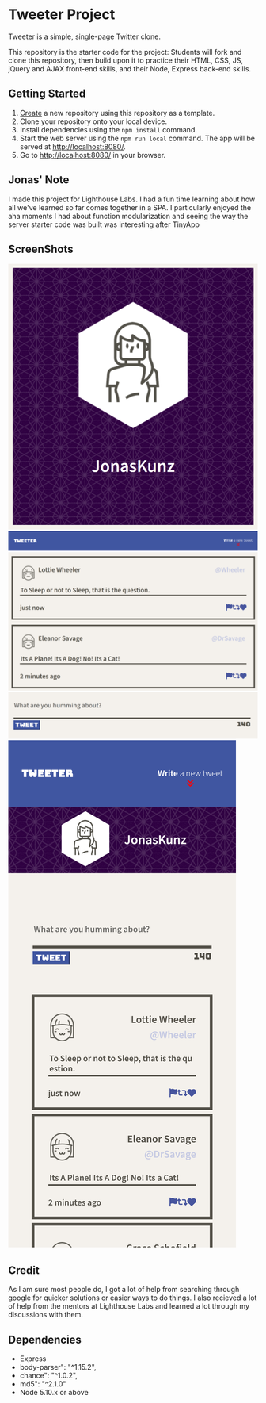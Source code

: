 # Tweeter Project

Tweeter is a simple, single-page Twitter clone.

This repository is the starter code for the project: Students will fork and clone this repository, then build upon it to practice their HTML, CSS, JS, jQuery and AJAX front-end skills, and their Node, Express back-end skills.

## Getting Started

1. [Create](https://docs.github.com/en/repositories/creating-and-managing-repositories/creating-a-repository-from-a-template) a new repository using this repository as a template.
2. Clone your repository onto your local device.
3. Install dependencies using the `npm install` command.
3. Start the web server using the `npm run local` command. The app will be served at <http://localhost:8080/>.
4. Go to <http://localhost:8080/> in your browser.

## Jonas' Note

I made this project for Lighthouse Labs. I had a fun time learning about how all we've learned so far comes together in a SPA. I particularly enjoyed the aha moments I had about function modularization and seeing the way the server starter code was built was interesting after TinyApp

## ScreenShots
!["ScreenShot of Header"](https://github.com/Jonas-Kunz/tweeterClone/blob/master/docs/Header.png?raw=true)
!["ScreenShot of Nav Bar"](https://github.com/Jonas-Kunz/tweeterClone/blob/master/docs/navBar.png?raw=true)
!["ScreenShot of Tweets"](https://github.com/Jonas-Kunz/tweeterClone/blob/master/docs/tweetContainer.png?raw=true)
!["ScreenShot of Tweet Submission Form"](https://github.com/Jonas-Kunz/tweeterClone/blob/master/docs/tweetSubmissionForm.png?raw=true)
!["ScreenShot of Mobile Layout"](https://github.com/Jonas-Kunz/tweeterClone/blob/master/docs/mobileLayout.png?raw=true)

## Credit

As I am sure most people do, I got a lot of help from searching through google for quicker solutions or easier ways to do things. I also recieved a lot of help from the mentors at Lighthouse Labs and learned a lot through my discussions with them.

## Dependencies

- Express
- body-parser": "^1.15.2",
- chance": "^1.0.2",
- md5": "^2.1.0"
- Node 5.10.x or above
